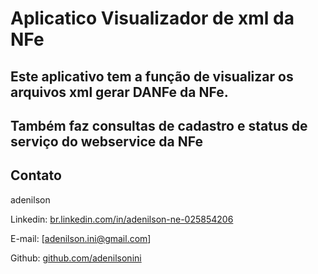 # Aplicatico Visualizador de xml da NFe

## Este aplicativo tem a função de visualizar os arquivos xml gerar DANFe da NFe.

## Também faz consultas de cadastro e status de serviço do webservice da NFe

## Contato

adenilson 

Linkedin:  [br.linkedin.com/in/adenilson-ne-025854206](https://br.linkedin.com/in/adenilson-ne-025854206)

E-mail:  [adenilson.ini@gmail.com]

Github:  [github.com/adenilsonini](https://github.com/adenilsonini)

